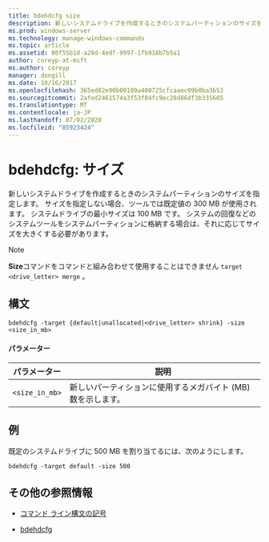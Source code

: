 ```yaml
---
title: bdehdcfg size
description: 新しいシステムドライブを作成するときのシステムパーティションのサイズを指定する、bdehdcfg size コマンドの参照記事です。
ms.prod: windows-server
ms.technology: manage-windows-commands
ms.topic: article
ms.assetid: 80f55b1d-a28d-4edf-9997-1fb918b7b5a1
author: coreyp-at-msft
ms.author: coreyp
manager: dongill
ms.date: 10/16/2017
ms.openlocfilehash: 365ed82e90b00189a400725cfcaaec09b0ba3b53
ms.sourcegitcommit: 2afed2461574a3f53f84fc9ec28d86df3b335685
ms.translationtype: MT
ms.contentlocale: ja-JP
ms.lasthandoff: 07/02/2020
ms.locfileid: "85923424"
---
```

# <a name="bdehdcfg-size"></a>bdehdcfg: サイズ

新しいシステムドライブを作成するときのシステムパーティションのサイズを指定します。 サイズを指定しない場合、ツールでは既定値の 300 MB が使用されます。 システムドライブの最小サイズは 100 MB です。 システムの回復などのシステムツールをシステムパーティションに格納する場合は、それに応じてサイズを大きくする必要があります。

> [!NOTE]
> **Size**コマンドをコマンドと組み合わせて使用することはできません `target <drive_letter> merge` 。

## <a name="syntax"></a>構文

```
bdehdcfg -target {default|unallocated|<drive_letter> shrink} -size <size_in_mb>
```

#### <a name="parameters"></a>パラメーター

| パラメーター | 説明 |
| --------- | ----------- |
| `<size_in_mb>` | 新しいパーティションに使用するメガバイト (MB) 数を示します。 |

## <a name="examples"></a>例

既定のシステムドライブに 500 MB を割り当てるには、次のようにします。

```
bdehdcfg -target default -size 500
```

## <a name="additional-references"></a>その他の参照情報

- [コマンド ライン構文の記号](command-line-syntax-key.md)

- [bdehdcfg](bdehdcfg.md)
